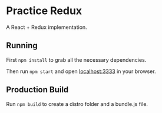 # Practice Redux

A React + Redux implementation.

## Running

First `npm install` to grab all the necessary dependencies.

Then run `npm start` and open <localhost:3333> in your browser.

## Production Build

Run `npm build` to create a distro folder and a bundle.js file.
